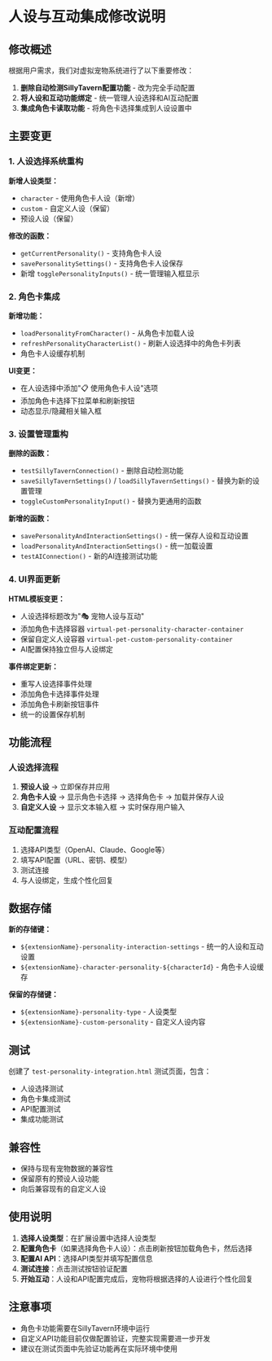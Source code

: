# 人设与互动集成修改说明

## 修改概述

根据用户需求，我们对虚拟宠物系统进行了以下重要修改：

1. **删除自动检测SillyTavern配置功能** - 改为完全手动配置
2. **将人设和互动功能绑定** - 统一管理人设选择和AI互动配置
3. **集成角色卡读取功能** - 将角色卡选择集成到人设设置中

## 主要变更

### 1. 人设选择系统重构

**新增人设类型：**
- `character` - 使用角色卡人设（新增）
- `custom` - 自定义人设（保留）
- 预设人设（保留）

**修改的函数：**
- `getCurrentPersonality()` - 支持角色卡人设
- `savePersonalitySettings()` - 支持角色卡人设保存
- 新增 `togglePersonalityInputs()` - 统一管理输入框显示

### 2. 角色卡集成

**新增功能：**
- `loadPersonalityFromCharacter()` - 从角色卡加载人设
- `refreshPersonalityCharacterList()` - 刷新人设选择中的角色卡列表
- 角色卡人设缓存机制

**UI变更：**
- 在人设选择中添加"📋 使用角色卡人设"选项
- 添加角色卡选择下拉菜单和刷新按钮
- 动态显示/隐藏相关输入框

### 3. 设置管理重构

**删除的函数：**
- `testSillyTavernConnection()` - 删除自动检测功能
- `saveSillyTavernSettings()` / `loadSillyTavernSettings()` - 替换为新的设置管理
- `toggleCustomPersonalityInput()` - 替换为更通用的函数

**新增的函数：**
- `savePersonalityAndInteractionSettings()` - 统一保存人设和互动设置
- `loadPersonalityAndInteractionSettings()` - 统一加载设置
- `testAIConnection()` - 新的AI连接测试功能

### 4. UI界面更新

**HTML模板变更：**
- 人设选择标题改为"🎭 宠物人设与互动"
- 添加角色卡选择容器 `virtual-pet-personality-character-container`
- 保留自定义人设容器 `virtual-pet-custom-personality-container`
- AI配置保持独立但与人设绑定

**事件绑定更新：**
- 重写人设选择事件处理
- 添加角色卡选择事件处理
- 添加角色卡刷新按钮事件
- 统一的设置保存机制

## 功能流程

### 人设选择流程

1. **预设人设** → 立即保存并应用
2. **角色卡人设** → 显示角色卡选择 → 选择角色卡 → 加载并保存人设
3. **自定义人设** → 显示文本输入框 → 实时保存用户输入

### 互动配置流程

1. 选择API类型（OpenAI、Claude、Google等）
2. 填写API配置（URL、密钥、模型）
3. 测试连接
4. 与人设绑定，生成个性化回复

## 数据存储

**新的存储键：**
- `${extensionName}-personality-interaction-settings` - 统一的人设和互动设置
- `${extensionName}-character-personality-${characterId}` - 角色卡人设缓存

**保留的存储键：**
- `${extensionName}-personality-type` - 人设类型
- `${extensionName}-custom-personality` - 自定义人设内容

## 测试

创建了 `test-personality-integration.html` 测试页面，包含：
- 人设选择测试
- 角色卡集成测试
- API配置测试
- 集成功能测试

## 兼容性

- 保持与现有宠物数据的兼容性
- 保留原有的预设人设功能
- 向后兼容现有的自定义人设

## 使用说明

1. **选择人设类型**：在扩展设置中选择人设类型
2. **配置角色卡**（如果选择角色卡人设）：点击刷新按钮加载角色卡，然后选择
3. **配置AI API**：选择API类型并填写配置信息
4. **测试连接**：点击测试按钮验证配置
5. **开始互动**：人设和API配置完成后，宠物将根据选择的人设进行个性化回复

## 注意事项

- 角色卡功能需要在SillyTavern环境中运行
- 自定义API功能目前仅做配置验证，完整实现需要进一步开发
- 建议在测试页面中先验证功能再在实际环境中使用
